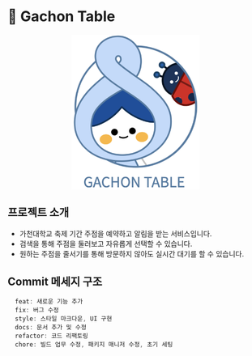 # 🎪 Gachon Table

<div style="display: flex; justify-content: center;">
  <img style="max-width: 50%; height: auto; margin: 0 5px;" alt="favicon" src="public/images/logo.png"> 
</div>

## 프로젝트 소개

- 가천대학교 축제 기간 주점을 예약하고 알림을 받는 서비스입니다.
- 검색을 통해 주점을 둘러보고 자유롭게 선택할 수 있습니다.
- 원하는 주점을 줄서기를 통해 방문하지 않아도 실시간 대기를 할 수 있습니다.

## Commit 메세지 구조

```javascript
  feat: 새로운 기능 추가
  fix: 버그 수정
  style: 스타일 마크다운, UI 구현
  docs: 문서 추가 및 수정
  refactor: 코드 리팩토링
  chore: 빌드 업무 수정, 패키지 매니저 수정, 초기 세팅
```
